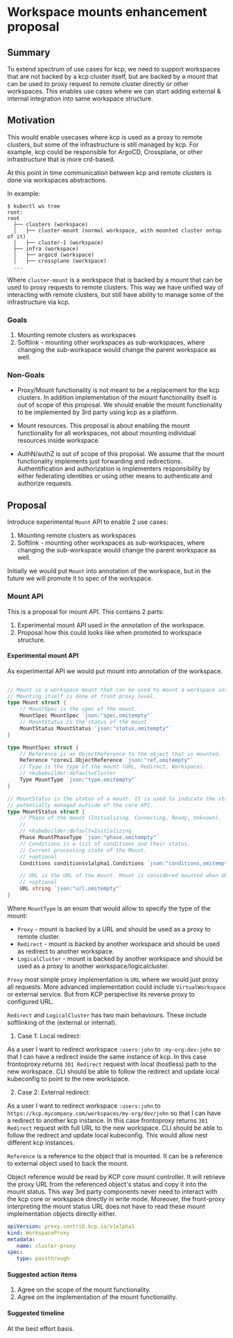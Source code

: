 # Workspace mounts enhancement proposal

## Summary

To extend spectrum of use cases for kcp, we need to support workspaces that are not
backed by a kcp cluster itself, but are backed by a mount that can be used to proxy
request to remote cluster directly or other workspaces. This enables use cases where
we can start adding external & internal integration into same workspace structure.

## Motivation

This would enable usecases where kcp is used as a proxy to remote clusters, but
some of the infrastructure is still managed by kcp. For example, kcp could be
responsible for ArgoCD, Crossplane, or other infrastructure that is more crd-based.

At this point in time communication between kcp and remote clusters is done via
workspaces abstractions.

In example:
```
$ kubectl ws tree
root:
root
  ├── clusters (workspace)
  │   ├── cluster-mount (normal workspace, with mounted cluster ontop of it)
  │   ├── cluster-1 (workspace)
  ├── infra (workspace)
  │   ├── argocd (workspace)
  │   ├── crossplane (workspace)
  ...
```

Where `cluster-mount` is a workspace that is backed by a mount that can be used
to proxy requests to remote clusters. This way we have unified way of interacting
with remote clusters, but still have ability to manage some of the infrastructure
via kcp.

### Goals

1. Mounting remote clusters as workspaces
2. Softlink - mounting other workspaces as sub-workspaces, where changing the sub-workspace
would change the parent workspace as well.

### Non-Goals

* Proxy/Mount functionality is not meant to be a replacement for the kcp clusters.
In addition implementation of the mount functionality itself is out of scope of this
proposal. We should enable the mount functionality to be implemented by 3rd party
using kcp as a platform.

* Mount resources. This proposal is about enabling the mount functionality for all
workspaces, not about mounting individual resources inside workspace.

* AuthN/authZ is out of scope of this proposal. We assume that the mount functionality
implements just forwarding and redirections. Authentification and authorization
is implementers responsibility by either federating identities or using other means
to authenticate and authorize requests.

## Proposal

Introduce experimental `Mount` API to enable 2 use cases:

1. Mounting remote clusters as workspaces
2. Softlink - mounting other workspaces as sub-workspaces, where changing the sub-workspace
   would change the parent workspace as well.

Initially we would put `Mount` into annotation of the workspace, but in the future
we will promote it to spec of the workspace.

### Mount API

This is a proposal for mount API. This contains 2 parts:

1. Experimental mount API used in the annotation of the workspace.
2. Proposal how this could looks like when promoted to workspace structure.


#### Experimental mount API

As experimental API we would put mount into annotation of the workspace.

```go

// Mount is a workspace mount that can be used to mount a workspace into another workspace or resource.
// Mounting itself is done at front proxy level.
type Mount struct {
	// MountSpec is the spec of the mount.
	MountSpec MountSpec `json:"spec,omitempty"`
	// MountStatus is the status of the mount.
	MountStatus MountStatus `json:"status,omitempty"`
}

type MountSpec struct {
	// Reference is an ObjectReference to the object that is mounted.
	Reference *corev1.ObjectReference `json:"ref,omitempty"`
	// Type is the type of the mount (URL, Redirect, Workspace).
	// +kubebuilder:default=Cluster
	Type MountType `json:"type,omitempty"`
}

// MountStatus is the status of a mount. It is used to indicate the status of a mount,
// potentially managed outside of the core API.
type MountStatus struct {
	// Phase of the mount (Initializing, Connecting, Ready, Unknown).
	//
	// +kubebuilder:default=Initializing
	Phase MountPhaseType `json:"phase,omitempty"`
	// Conditions is a list of conditions and their status.
	// Current processing state of the Mount.
	// +optional
	Conditions conditionsv1alpha1.Conditions `json:"conditions,omitempty"`

	// URL is the URL of the mount. Mount is considered mounted when URL is set.
	// +optional
	URL string `json:"url,omitempty"`
}
```

Where `MountType` is an enum that would allow to specify the type of the mount:
- `Proxy` - mount is backed by a URL and should be used as a proxy to remote cluster.
- `Redirect` - mount is backed by another workspace and should be used as redirect to another workspace.
- `LogicalCluster` - mount is backed by another workspace and should be used as a proxy to another workspace/logicalcluster.

`Proxy` most simple proxy implementation is `URL` where we would just proxy all requests. More advanced
implementation could include `VirtualWorkspace` or external service. But from KCP perspective
its reverse proxy to configured URL.

`Redirect` and `LogicalCluster` has two main behaviours. These include softlinking of the (external or internal).

1. Case 1: Local redirect:

As a user I want to redirect workspace `:users:john` to `:my-org:dev:john` so that I can have
a redirect inside the same instance of kcp. In this case frontoproxy returns `301 Redirect` request
with local (hostless) path to the new workspace. CLI should be able to follow the redirect
and update local kubeconfig to point to the new workspace.

2. Case 2: External redirect:

As a user I want to redirect workspace `:users:john` to `https://kcp.mycompany.com/workspaces/my-org/dev/john`
so that I can have a redirect to another kcp instance. In this case frontoproxy returns `301 Redirect` request
with full URL to the new workspace. CLI should be able to follow the redirect and update local kubeconfig.
This would allow nest different kcp instances.

`Reference` is a reference to the object that is mounted. It can be a reference to
external object used to back the mount.

Object reference would be read by KCP core mount controller. It will retrieve the
proxy URL from the referenced object's status and copy it into the mount status.
This way 3rd party components never need to interact with the kcp core or workspace
directly in write mode. Moreover, the front-proxy interpreting the mount status
URL does not have to read these mount implementation objects directly either.

```yaml
apiVersion: proxy.contrib.kcp.io/v1alpha1
kind: WorkspaceProxy
metadata:
   name: cluster-proxy
spec:
   type: passthrough
```

#### Suggested action items

1. Agree on the scope of the mount functionality.
2. Agree on the implementation of the mount functionality.

#### Suggested timeline

At the best effort basis.
